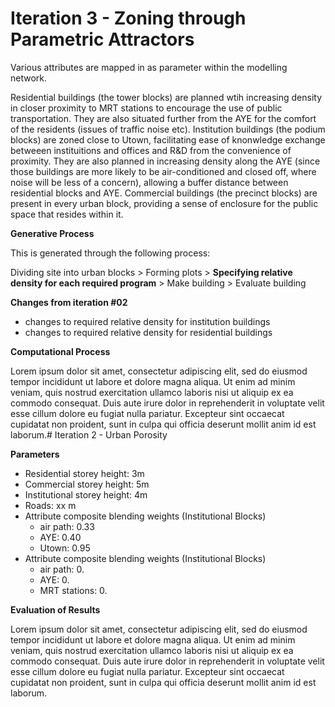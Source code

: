 # Iteration 3 - Zoning through Parametric Attractors

Various attributes are mapped in as parameter within the modelling network. 

Residential buildings (the tower blocks) are planned wtih increasing density in closer proximity to MRT stations to encourage the use of public transportation. They are also situated further from the AYE for the comfort of the residents (issues of traffic noise etc). Institution buildings (the podium blocks) are zoned close to Utown, facilitating ease of knonwledge exchange betweeen instituitions and offices and R&D from the convenience of proximity. They are also planned in increasing density along the AYE (since those buildings are more likely to be air-conditioned and closed off, where noise will be less of a concern), allowing a buffer distance between residential blocks and AYE. Commercial buildings (the precinct blocks) are present in every urban block, providing a sense of enclosure for the public space that resides within it. 


__Generative Process__

This is generated through the following process:

Dividing site into urban blocks > Forming plots > __Specifying relative density for each required program__ > Make building > Evaluate building


__Changes from iteration #02__

* changes to required relative density for institution buildings
* changes to required relative density for residential buildings

__Computational Process__

Lorem ipsum dolor sit amet, consectetur adipiscing elit, sed do eiusmod tempor incididunt ut labore et dolore magna aliqua. Ut enim ad minim veniam, quis nostrud exercitation ullamco laboris nisi ut aliquip ex ea commodo consequat. Duis aute irure dolor in reprehenderit in voluptate velit esse cillum dolore eu fugiat nulla pariatur. Excepteur sint occaecat cupidatat non proident, sunt in culpa qui officia deserunt mollit anim id est laborum.# Iteration 2 - Urban Porosity

__Parameters__

* Residential storey height: 3m
* Commercial storey height: 5m
* Institutional storey height: 4m
* Roads: xx m
* Attribute composite blending weights (Institutional Blocks)
  * air path: 0.33
  * AYE: 0.40
  * Utown: 0.95
* Attribute composite blending weights (Institutional Blocks)
  * air path: 0.
  * AYE: 0.
  * MRT stations: 0.

__Evaluation of Results__

Lorem ipsum dolor sit amet, consectetur adipiscing elit, sed do eiusmod tempor incididunt ut labore et dolore magna aliqua. Ut enim ad minim veniam, quis nostrud exercitation ullamco laboris nisi ut aliquip ex ea commodo consequat. Duis aute irure dolor in reprehenderit in voluptate velit esse cillum dolore eu fugiat nulla pariatur. Excepteur sint occaecat cupidatat non proident, sunt in culpa qui officia deserunt mollit anim id est laborum.
